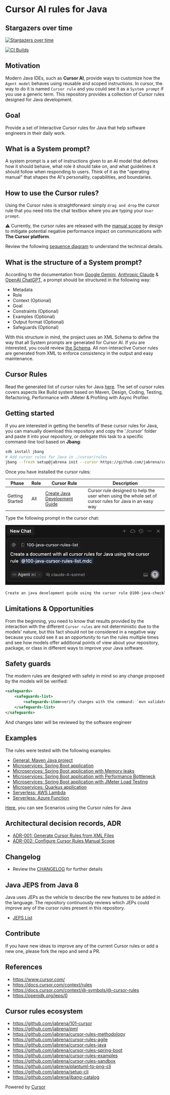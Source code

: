# Cursor AI rules for Java

## Stargazers over time
[![Stargazers over time](https://starchart.cc/jabrena/cursor-rules-java.svg?variant=light)](https://starchart.cc/jabrena/cursor-rules-java)

[![CI Builds](https://github.com/jabrena/cursor-rules-java/actions/workflows/maven.yaml/badge.svg)](https://github.com/jabrena/cursor-rules-java/actions/workflows/maven.yaml)

## Motivation

Modern Java IDEs, such as **Cursor AI**, provide ways to customize how the `Agent model` behaves using reusable and scoped instructions. In cursor, the way to do it is named `Cursor rule` and you could see it as a `System prompt` if you use a generic term. This repository provides a collection of Cursor rules designed for Java development.

## Goal

Provide a set of Interactive Cursor rules for Java that help software engineers in their daily work.

## What is a System prompt?

A system prompt is a set of instructions given to an AI model that defines how it should behave, what role it should take on, and what guidelines it should follow when responding to users. Think of it as the "operating manual" that shapes the AI's personality, capabilities, and boundaries.

## How to use the Cursor rules?

Using the Cursor rules is straightforward: simply `drag and drop` the cursor rule that you need into the chat textbox where you are typing your `User prompt`.

⚠️ Currently, the cursor rules are released with the [manual scope](https://docs.cursor.com/context/rules#rule-type) by design to mitigate potential negative performance impact on communications with **The Cursor platform**.

Review the following [sequence diagram](./docs/cursor-interaction-sequence.png) to understand the technical details.

## What is the structure of a System prompt?

According to the documentation from [Google Gemini](https://drive.google.com/file/d/1AbaBYbEa_EbPelsT40-vj64L-2IwUJHy/view), [Anthropic Claude](https://docs.anthropic.com/en/docs/build-with-claude/prompt-engineering/overview) & [OpenAI ChatGPT](https://chatgpt.com/share/686d1066-9e40-800b-ac7f-cc8df7e4c7d0), a prompt should be structured in the following way:

- Metadata
- Role
- Context (Optional)
- Goal
- Constraints (Optional)
- Examples (Optional)
- Output format (Optional)
- Safeguards (Optional)

With this structure in mind, the project uses an XML Schema to define the way that all System prompts are generated for Cursor AI. If you are interested, you could review [the Schema](./generator/src/main/resources/pml.xsd). All non-interactive Cursor rules are generated from XML to enforce consistency in the output and easy maintenance.

## Cursor Rules

Read the generated list of cursor rules for Java [here](./CURSOR-RULES-JAVA.md). The set of cursor rules covers aspects like Build system based on Maven, Design, Coding, Testing, Refactoring, Performance with JMeter & Profiling with Async Profiler.

## Getting started

If you are interested in getting the benefits of these cursor rules for Java, you can manually download this repository and copy the './cursor' folder and paste it into your repository, or delegate this task to a specific command-line tool based on **Jbang**:

```bash
sdk install jbang
# Add cursor rules for Java in ./cursor/rules
jbang --fresh setup@jabrena init --cursor https://github.com/jabrena/cursor-rules-java
```

Once you have installed the cursor rules:

| Phase | Role | Cursor Rule | Description |
|-------|------|-------------|-------------|
| Getting Started | All | [Create Java Development Guide](.cursor/rules/100-java-checklist-guide.mdc) | Cursor rule designed to help the user when using the whole set of cursor rules for Java in an easy way |

Type the following prompt in the cursor chat:

![](./docs/getting-started-prompt.png)

```bash
Create an java development guide using the cursor rule @100-java-checklist-guide
```

## Limitations & Opportunities

From the beginning, you need to know that results provided by the interaction with the different `Cursor rules` are not deterministic due to the models' nature, but this fact should not be considered in a negative way because you could see it as an opportunity to run the rules multiple times and see how models offer additional points of view about your repository, package, or class in different ways to improve your Java software.

## Safety guards

The modern rules are designed with safety in mind so any change proposed by the models will be verified:

```xml
<safeguards>
    <safeguards-list>
        <safeguards-item>verify changes with the command: `mvn validate` or `./mvnw validate`</safeguards-item>
    </safeguards-list>
</safeguards>
```

And changes later will be reviewed by the software engineer

## Examples

The rules were tested with the following examples:

- [General: Maven Java project](./examples/maven-demo/README.md)
- [Microservices: Spring Boot application](./examples/spring-boot-demo/implementation/README.md)
- [Microservices: Spring Boot application with Memory leaks](./examples/spring-boot-memory-leak-demo/README.md)
- [Microservices: Spring Boot application with Performance Bottleneck](./examples/spring-boot-performance-bottleneck-demo/README.md)
- [Microservices: Spring Boot application with JMeter Load Testing](./examples/spring-boot-jmeter-demo/README.md)
- [Microservices: Quarkus application](./examples/quarkus-demo/README.md)
- [Serverless: AWS Lambda](./examples/aws-lambda-hello-world/README.md)
- [Serverless: Azure Function](./examples/azure-function-hello-world/README.md)

[Here](./examples/README.md), you can see Scenarios using the Cursor rules for Java

## Architectural decision records, ADR

- [ADR-001: Generate Cursor Rules from XML Files](./docs/adr/ADR-001-generate-cursor-rules-from-xml-files.md)
- [ADR-002: Configure Cursor Rules Manual Scope](./docs/adr/ADR-002-configure-cursor-rules-manual-scope.md)

## Changelog

- Review the [CHANGELOG](./CHANGELOG.md) for further details

## Java JEPS from Java 8

Java uses JEPs as the vehicle to describe the new features to be added in the language. The repository continuously reviews which JEPs could improve any of the cursor rules present in this repository.

- [JEPS List](./docs/All-JEPS.md)

## Contribute

If you have new ideas to improve any of the current Cursor rules or add a new one, please fork the repo and send a PR.

## References

- https://www.cursor.com/
- https://docs.cursor.com/context/rules
- https://docs.cursor.com/context/@-symbols/@-cursor-rules
- https://openjdk.org/jeps/0

## Cursor rules ecosystem

- https://github.com/jabrena/101-cursor
- https://github.com/jabrena/pml
- https://github.com/jabrena/cursor-rules-methodology
- https://github.com/jabrena/cursor-rules-agile
- https://github.com/jabrena/cursor-rules-java
- https://github.com/jabrena/cursor-rules-spring-boot
- https://github.com/jabrena/cursor-rules-examples
- https://github.com/jabrena/cursor-rules-sandbox
- https://github.com/jabrena/plantuml-to-png-cli
- https://github.com/jabrena/setup-cli
- https://github.com/jabrena/jbang-catalog

Powered by [Cursor](https://www.cursor.com/)
